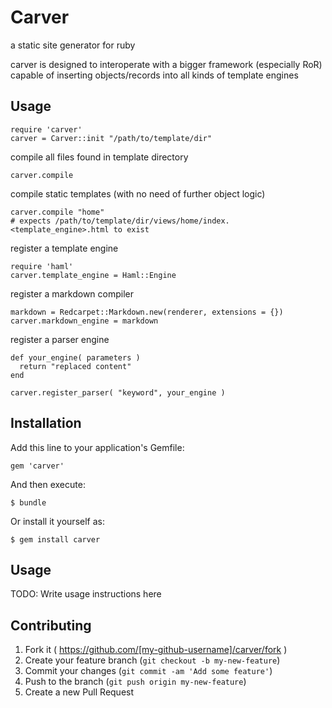 # Carver

a static site generator for ruby

carver is designed to interoperate with a bigger framework (especially RoR)
capable of inserting objects/records into all kinds of template engines

## Usage

    require 'carver'
    carver = Carver::init "/path/to/template/dir"

compile all files found in template directory

    carver.compile

compile static templates (with no need of further object logic)

    carver.compile "home"
    # expects /path/to/template/dir/views/home/index.<template_engine>.html to exist


register a template engine    

    require 'haml'
    carver.template_engine = Haml::Engine


register a markdown compiler

    markdown = Redcarpet::Markdown.new(renderer, extensions = {})
    carver.markdown_engine = markdown

register a parser engine

    def your_engine( parameters ) 
      return "replaced content"
    end

    carver.register_parser( "keyword", your_engine )


## Installation

Add this line to your application's Gemfile:

    gem 'carver'

And then execute:

    $ bundle

Or install it yourself as:

    $ gem install carver

## Usage

TODO: Write usage instructions here

## Contributing

1. Fork it ( https://github.com/[my-github-username]/carver/fork )
2. Create your feature branch (`git checkout -b my-new-feature`)
3. Commit your changes (`git commit -am 'Add some feature'`)
4. Push to the branch (`git push origin my-new-feature`)
5. Create a new Pull Request
